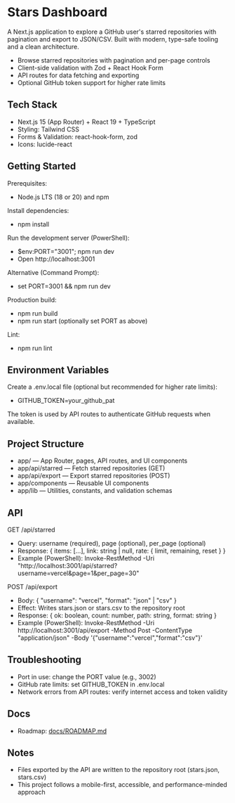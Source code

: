 # Stars Dashboard

A Next.js application to explore a GitHub user's starred repositories with pagination and export to JSON/CSV. Built with modern, type-safe tooling and a clean architecture.

- Browse starred repositories with pagination and per-page controls
- Client-side validation with Zod + React Hook Form
- API routes for data fetching and exporting
- Optional GitHub token support for higher rate limits

## Tech Stack
- Next.js 15 (App Router) + React 19 + TypeScript
- Styling: Tailwind CSS
- Forms & Validation: react-hook-form, zod
- Icons: lucide-react

## Getting Started

Prerequisites:
- Node.js LTS (18 or 20) and npm

Install dependencies:
- npm install

Run the development server (PowerShell):
- $env:PORT="3001"; npm run dev
- Open http://localhost:3001

Alternative (Command Prompt):
- set PORT=3001 && npm run dev

Production build:
- npm run build
- npm run start (optionally set PORT as above)

Lint:
- npm run lint

## Environment Variables
Create a .env.local file (optional but recommended for higher rate limits):
- GITHUB_TOKEN=your_github_pat

The token is used by API routes to authenticate GitHub requests when available.

## Project Structure
- app/ — App Router, pages, API routes, and UI components
- app/api/starred — Fetch starred repositories (GET)
- app/api/export — Export starred repositories (POST)
- app/components — Reusable UI components
- app/lib — Utilities, constants, and validation schemas

## API

GET /api/starred
- Query: username (required), page (optional), per_page (optional)
- Response: { items: [...], link: string | null, rate: { limit, remaining, reset } }
- Example (PowerShell): Invoke-RestMethod -Uri "http://localhost:3001/api/starred?username=vercel&page=1&per_page=30"

POST /api/export
- Body: { "username": "vercel", "format": "json" | "csv" }
- Effect: Writes stars.json or stars.csv to the repository root
- Response: { ok: boolean, count: number, path: string, format: string }
- Example (PowerShell): Invoke-RestMethod -Uri http://localhost:3001/api/export -Method Post -ContentType "application/json" -Body '{"username":"vercel","format":"csv"}'

## Troubleshooting
- Port in use: change the PORT value (e.g., 3002)
- GitHub rate limits: set GITHUB_TOKEN in .env.local
- Network errors from API routes: verify internet access and token validity

## Docs
- Roadmap: [docs/ROADMAP.md](./docs/ROADMAP.md)

## Notes
- Files exported by the API are written to the repository root (stars.json, stars.csv)
- This project follows a mobile-first, accessible, and performance-minded approach
